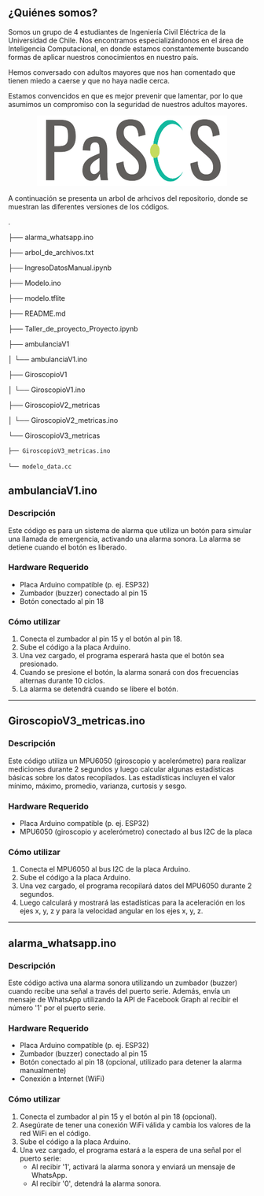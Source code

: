 ## ¿Quiénes somos?

Somos un grupo de 4 estudiantes de Ingeniería Civil Eléctrica de la Universidad de Chile. Nos encontramos especializándonos en el área de Inteligencia Computacional, en donde estamos constantemente buscando formas de aplicar nuestros conocimientos en nuestro país.

Hemos conversado con adultos mayores que nos han comentado que tienen miedo a caerse y que no haya nadie cerca.

Estamos convencidos en que es mejor prevenir que lamentar, por lo que asumimos un compromiso con la seguridad de nuestros adultos mayores.

<p align="center">
  <img src="https://github.com/Nietsabas/PaSOS/blob/main/PaSOS.png" alt="Texto PaSOS">
</p>

A continuación se presenta un arbol de arhcivos del repositorio, donde se muestran las diferentes versiones de los códigos.


.

├── alarma_whatsapp.ino

├── arbol_de_archivos.txt

├── IngresoDatosManual.ipynb

├── Modelo.ino

├── modelo.tflite

├── README.md

├── Taller_de_proyecto_Proyecto.ipynb

├── ambulanciaV1

│   └── ambulanciaV1.ino

├── GiroscopioV1

│   └── GiroscopioV1.ino

├── GiroscopioV2_metricas

│   └── GiroscopioV2_metricas.ino

└── GiroscopioV3_metricas

    ├── GiroscopioV3_metricas.ino

    └── modelo_data.cc

     
## ambulanciaV1.ino

### Descripción
Este código es para un sistema de alarma que utiliza un botón para simular una llamada de emergencia, activando una alarma sonora. La alarma se detiene cuando el botón es liberado.

### Hardware Requerido
- Placa Arduino compatible (p. ej. ESP32)
- Zumbador (buzzer) conectado al pin 15
- Botón conectado al pin 18

### Cómo utilizar
1. Conecta el zumbador al pin 15 y el botón al pin 18.
2. Sube el código a la placa Arduino.
3. Una vez cargado, el programa esperará hasta que el botón sea presionado.
4. Cuando se presione el botón, la alarma sonará con dos frecuencias alternas durante 10 ciclos.
5. La alarma se detendrá cuando se libere el botón.

---

## GiroscopioV3_metricas.ino

### Descripción
Este código utiliza un MPU6050 (giroscopio y acelerómetro) para realizar mediciones durante 2 segundos y luego calcular algunas estadísticas básicas sobre los datos recopilados. Las estadísticas incluyen el valor mínimo, máximo, promedio, varianza, curtosis y sesgo.

### Hardware Requerido
- Placa Arduino compatible (p. ej. ESP32)
- MPU6050 (giroscopio y acelerómetro) conectado al bus I2C de la placa

### Cómo utilizar
1. Conecta el MPU6050 al bus I2C de la placa Arduino.
2. Sube el código a la placa Arduino.
3. Una vez cargado, el programa recopilará datos del MPU6050 durante 2 segundos.
4. Luego calculará y mostrará las estadísticas para la aceleración en los ejes x, y, z y para la velocidad angular en los ejes x, y, z.

---

## alarma_whatsapp.ino

### Descripción
Este código activa una alarma sonora utilizando un zumbador (buzzer) cuando recibe una señal a través del puerto serie. Además, envía un mensaje de WhatsApp utilizando la API de Facebook Graph al recibir el número '1' por el puerto serie.

### Hardware Requerido
- Placa Arduino compatible (p. ej. ESP32)
- Zumbador (buzzer) conectado al pin 15
- Botón conectado al pin 18 (opcional, utilizado para detener la alarma manualmente)
- Conexión a Internet (WiFi)

### Cómo utilizar
1. Conecta el zumbador al pin 15 y el botón al pin 18 (opcional).
2. Asegúrate de tener una conexión WiFi válida y cambia los valores de la red WiFi en el código.
3. Sube el código a la placa Arduino.
4. Una vez cargado, el programa estará a la espera de una señal por el puerto serie:
   - Al recibir '1', activará la alarma sonora y enviará un mensaje de WhatsApp.
   - Al recibir '0', detendrá la alarma sonora.